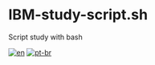 # IBM-study-script.sh
Script study with bash

[![en](https://img.shields.io/badge/lang-en-red.svg)](en-sh)
[![pt-br](https://img.shields.io/badge/lang-pt--br-green.svg)](pt-br-sh)
